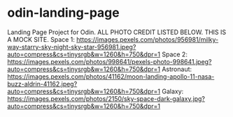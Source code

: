 # odin-landing-page
Landing Page Project for Odin.
ALL PHOTO CREDIT LISTED BELOW. THIS IS A MOCK SITE.
Space 1: https://images.pexels.com/photos/956981/milky-way-starry-sky-night-sky-star-956981.jpeg?auto=compress&cs=tinysrgb&w=1260&h=750&dpr=1
Space 2: https://images.pexels.com/photos/998641/pexels-photo-998641.jpeg?auto=compress&cs=tinysrgb&w=1260&h=750&dpr=1
Astronaut: https://images.pexels.com/photos/41162/moon-landing-apollo-11-nasa-buzz-aldrin-41162.jpeg?auto=compress&cs=tinysrgb&w=1260&h=750&dpr=1
Galaxy: https://images.pexels.com/photos/2150/sky-space-dark-galaxy.jpg?auto=compress&cs=tinysrgb&w=1260&h=750&dpr=1
